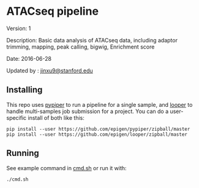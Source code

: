 # ATACseq pipeline

Version: 1

Description: Basic data analysis of ATACseq data, including adaptor trimming, mapping, peak calling, bigwig, Enrichment score

Date: 2016-06-28

Updated by : jinxu9@stanford.edu

## Installing

This repo uses [pypiper](https://github.com/epigen/pypiper) to run a pipeline for a single sample, and [looper](https://github.com/epigen/looper) to handle multi-samples job submission for a project. You can do a user-specific install of both like this:

```
pip install --user https://github.com/epigen/pypiper/zipball/master
pip install --user https://github.com/epigen/looper/zipball/master
```

## Running

See example command in [cmd.sh](cmd.sh) or run it with:

```
./cmd.sh
```